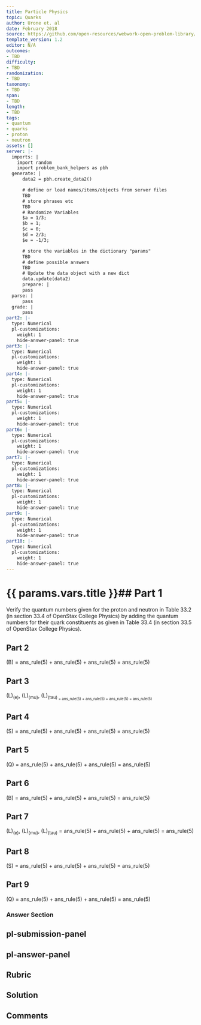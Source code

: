 ```yaml
---
title: Particle Physics
topic: Quarks
author: Urone et. al
date: February 2018
source: https://github.com/open-resources/webwork-open-problem-library/tree/master/Contrib/BrockPhysics/College_Physics_Urone/33.Particle_Physics/33-05.Quarks/NU_U17-33-05-016.pg
template_version: 1.2
editor: N/A
outcomes:
- TBD
difficulty:
- TBD
randomization:
- TBD
taxonomy:
- TBD
span:
- TBD
length:
- TBD
tags:
- quantum
- quarks
- proton
- neutron
assets: []
server: |-
  imports: |
    import random
    import problem_bank_helpers as pbh
  generate: |
      data2 = pbh.create_data2()

      # define or load names/items/objects from server files
      TBD
      # store phrases etc
      TBD
      # Randomize Variables
      $a = 1/3;
      $b = 1;
      $c = 0;
      $d = 2/3;
      $e = -1/3;

      # store the variables in the dictionary "params"
      TBD
      # define possible answers
      TBD
      # Update the data object with a new dict
      data.update(data2)
      prepare: |
      pass
  parse: |
      pass
  grade: |
      pass
part2: |-
  type: Numerical
  pl-customizations:
    weight: 1
    hide-answer-panel: true
part3: |-
  type: Numerical
  pl-customizations:
    weight: 1
    hide-answer-panel: true
part4: |-
  type: Numerical
  pl-customizations:
    weight: 1
    hide-answer-panel: true
part5: |-
  type: Numerical
  pl-customizations:
    weight: 1
    hide-answer-panel: true
part6: |-
  type: Numerical
  pl-customizations:
    weight: 1
    hide-answer-panel: true
part7: |-
  type: Numerical
  pl-customizations:
    weight: 1
    hide-answer-panel: true
part8: |-
  type: Numerical
  pl-customizations:
    weight: 1
    hide-answer-panel: true
part9: |-
  type: Numerical
  pl-customizations:
    weight: 1
    hide-answer-panel: true
part10: |-
  type: Numerical
  pl-customizations:
    weight: 1
    hide-answer-panel: true
---
```


# {{ params.vars.title }}## Part 1 
Verify the quantum numbers given for the proton and neutron in Table 33.2 (in section 33.4 of OpenStax College Physics) by adding the quantum numbers for their quark constituents as given in Table 33.4 (in section 33.5 of OpenStax College Physics). 
## Part 2 
(B) = ans_rule(5) + ans_rule(5) + ans_rule(5) = ans_rule(5) 
## Part 3 
(L)<sub>(e)</sub>, (L)<sub>(mu)</sub>, (L)<sub>(tau)<sub> = ans_rule(5) + ans_rule(5) + ans_rule(5) = ans_rule(5) 
## Part 4 
(S) = ans_rule(5) + ans_rule(5) + ans_rule(5) = ans_rule(5) 
## Part 5 
(Q) = ans_rule(5) + ans_rule(5) + ans_rule(5) = ans_rule(5) 
## Part 6 
(B) = ans_rule(5) + ans_rule(5) + ans_rule(5) = ans_rule(5) 
## Part 7 
(L)<sub>(e)</sub>, (L)<sub>(mu)</sub>, (L)<sub>(tau)</sub> = ans_rule(5) + ans_rule(5) + ans_rule(5) = ans_rule(5) 
## Part 8 
(S) = ans_rule(5) + ans_rule(5) + ans_rule(5) = ans_rule(5) 
## Part 9 
(Q) = ans_rule(5) + ans_rule(5) + ans_rule(5) = ans_rule(5) 


### Answer Section 


## pl-submission-panel 


## pl-answer-panel 


## Rubric 


## Solution 


## Comments 


